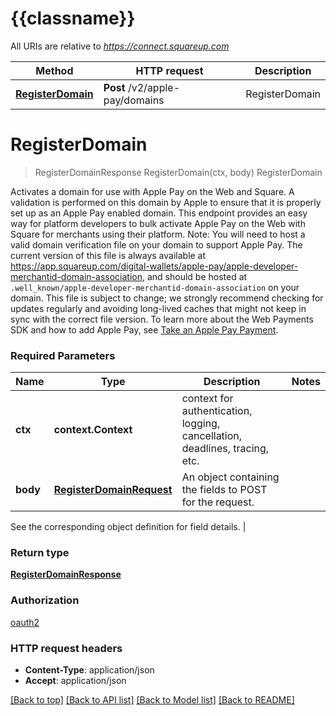# {{classname}}

All URIs are relative to *https://connect.squareup.com*

Method | HTTP request | Description
------------- | ------------- | -------------
[**RegisterDomain**](ApplePayApi.md#RegisterDomain) | **Post** /v2/apple-pay/domains | RegisterDomain

# **RegisterDomain**
> RegisterDomainResponse RegisterDomain(ctx, body)
RegisterDomain

Activates a domain for use with Apple Pay on the Web and Square. A validation is performed on this domain by Apple to ensure that it is properly set up as an Apple Pay enabled domain.  This endpoint provides an easy way for platform developers to bulk activate Apple Pay on the Web with Square for merchants using their platform.  Note: You will need to host a valid domain verification file on your domain to support Apple Pay.  The current version of this file is always available at https://app.squareup.com/digital-wallets/apple-pay/apple-developer-merchantid-domain-association, and should be hosted at `.well_known/apple-developer-merchantid-domain-association` on your domain.  This file is subject to change; we strongly recommend checking for updates regularly and avoiding long-lived caches that might not keep in sync with the correct file version.  To learn more about the Web Payments SDK and how to add Apple Pay, see [Take an Apple Pay Payment](https://developer.squareup.com/docs/web-payments/apple-pay).

### Required Parameters

Name | Type | Description  | Notes
------------- | ------------- | ------------- | -------------
 **ctx** | **context.Context** | context for authentication, logging, cancellation, deadlines, tracing, etc.
  **body** | [**RegisterDomainRequest**](RegisterDomainRequest.md)| An object containing the fields to POST for the request.

See the corresponding object definition for field details. | 

### Return type

[**RegisterDomainResponse**](RegisterDomainResponse.md)

### Authorization

[oauth2](../README.md#oauth2)

### HTTP request headers

 - **Content-Type**: application/json
 - **Accept**: application/json

[[Back to top]](#) [[Back to API list]](../README.md#documentation-for-api-endpoints) [[Back to Model list]](../README.md#documentation-for-models) [[Back to README]](../README.md)

